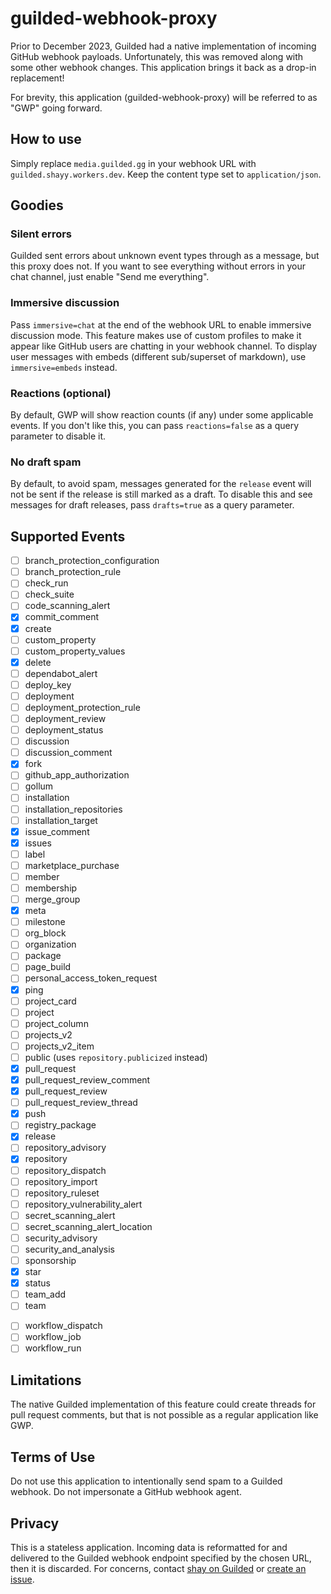 # guilded-webhook-proxy

Prior to December 2023, Guilded had a native implementation of incoming GitHub webhook payloads. Unfortunately, this was removed along with some other webhook changes. This application brings it back as a drop-in replacement!

For brevity, this application (guilded-webhook-proxy) will be referred to as "GWP" going forward.

## How to use

Simply replace `media.guilded.gg` in your webhook URL with `guilded.shayy.workers.dev`. Keep the content type set to `application/json`.

## Goodies

### Silent errors

Guilded sent errors about unknown event types through as a message, but this proxy does not. If you want to see everything without errors in your chat channel, just enable "Send me everything".

### Immersive discussion

Pass `immersive=chat` at the end of the webhook URL to enable immersive discussion mode. This feature makes use of custom profiles to make it appear like GitHub users are chatting in your webhook channel. To display user messages with embeds (different sub/superset of markdown), use `immersive=embeds` instead.

### Reactions (optional)

By default, GWP will show reaction counts (if any) under some applicable events. If you don't like this, you can pass `reactions=false` as a query parameter to disable it.

### No draft spam

By default, to avoid spam, messages generated for the `release` event will not be sent if the release is still marked as a draft. To disable this and see messages for draft releases, pass `drafts=true` as a query parameter.

## Supported Events

- [ ] branch_protection_configuration
- [ ] branch_protection_rule
- [ ] check_run
- [ ] check_suite
- [ ] code_scanning_alert
- [x] commit_comment
- [x] create
- [ ] custom_property
- [ ] custom_property_values
- [x] delete
- [ ] dependabot_alert
- [ ] deploy_key
- [ ] deployment
- [ ] deployment_protection_rule
- [ ] deployment_review
- [ ] deployment_status
- [ ] discussion
- [ ] discussion_comment
- [x] fork
- [ ] github_app_authorization
- [ ] gollum
- [ ] installation
- [ ] installation_repositories
- [ ] installation_target
- [x] issue_comment
- [x] issues
- [ ] label
- [ ] marketplace_purchase
- [ ] member
- [ ] membership
- [ ] merge_group
- [x] meta
- [ ] milestone
- [ ] org_block
- [ ] organization
- [ ] package
- [ ] page_build
- [ ] personal_access_token_request
- [x] ping
- [ ] project_card
- [ ] project
- [ ] project_column
- [ ] projects_v2
- [ ] projects_v2_item
- [ ] public (uses `repository.publicized` instead)
- [x] pull_request
- [x] pull_request_review_comment
- [x] pull_request_review
- [ ] pull_request_review_thread
- [x] push
- [ ] registry_package
- [x] release
- [ ] repository_advisory
- [x] repository
- [ ] repository_dispatch
- [ ] repository_import
- [ ] repository_ruleset
- [ ] repository_vulnerability_alert
- [ ] secret_scanning_alert
- [ ] secret_scanning_alert_location
- [ ] security_advisory
- [ ] security_and_analysis
- [ ] sponsorship
- [x] star
- [x] status
- [ ] team_add
- [ ] team
<!-- - [x] watch -->
- [ ] workflow_dispatch
- [ ] workflow_job
- [ ] workflow_run

## Limitations

The native Guilded implementation of this feature could create threads for pull request comments, but that is not possible as a regular application like GWP.

## Terms of Use

Do not use this application to intentionally send spam to a Guilded webhook. Do not impersonate a GitHub webhook agent.

## Privacy

This is a stateless application. Incoming data is reformatted for and delivered to the Guilded webhook endpoint specified by the chosen URL, then it is discarded. For concerns, contact [shay on Guilded](https://www.guilded.gg/bearger) or [create an issue](https://github.com/shayypy/guilded-webhook-proxy/issues).
